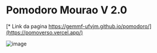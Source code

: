 # Pomodoro Mourao V 2.0


[* Link da pagina https://gemmf-ufvjm.github.io/pomodoro/](https://pomoverso.vercel.app/)


![image](https://github.com/user-attachments/assets/f63d969c-bf6c-453e-b549-3b6f8232f82c)


